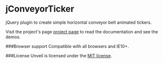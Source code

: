 # jConveyorTicker
jQuery plugin to create simple horizontal conveyor belt animated tickers.

Visit the project's page [project page](https://lluz.github.io/jQuery.jConveyorTicker/) to read the documentation and see the demos.

###Browser support
Compatible with all browsers and IE10+.

###License
Unveil is licensed under the [MIT license](http://opensource.org/licenses/MIT).